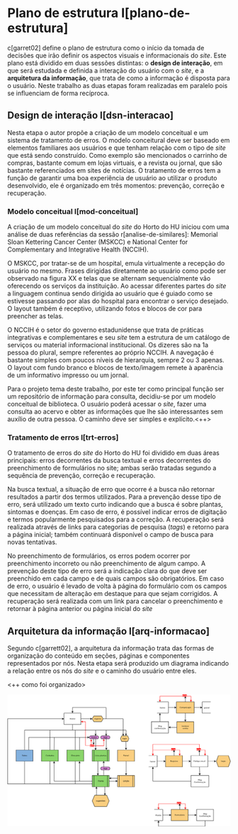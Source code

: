# Plano de estrutura l[plano-de-estrutura]

c[garret02] define o plano de estrutura como o início da tomada de decisões que irão definir os aspectos visuais e informacionais do _site_. Este plano está dividido em duas sessões distintas: o **design de interação**, em que será estudada e definida a interação do usuário com o _site_, e a **arquitetura da informação**, que trata de como a informação é disposta para o usuário. Neste trabalho as duas etapas foram realizadas em paralelo pois se influenciam de forma recíproca.

## Design de interação l[dsn-interacao]

Nesta etapa o autor propõe a criação de um modelo conceitual e um sistema de tratamento de erros. O modelo conceitural deve ser baseado em elementos familiares aos usuários e que tenham relação com o tipo de _site_ que está sendo construído. Como exemplo são mencionados o carrinho de compras, bastante comum em lojas virtuais, e a revista ou jornal, que são bastante referenciados em sites de notícias. O tratamento de erros tem a função de garantir uma boa experiência de usuário ao utilizar o produto desenvolvido, ele é organizado em três momentos: prevenção, correção e recuperação.

### Modelo conceitual l[mod-conceitual]

A criação de um modelo conceitual do _site_ do Horto do HU iniciou com uma análise de duas referências da sessão r[analise-de-similares]: Memorial Sloan Kettering Cancer Center (MSKCC) e National Center for Complementary and Integrative Health (NCCIH).

O MSKCC, por tratar-se de um hospital, emula virtualmente a recepção do usuário no mesmo. Frases dirigidas diretamente ao usuário como pode ser observado na figura XX e telas que se alternam sequencialmente vão oferecendo os serviços da instituição. Ao acessar diferentes partes do _site_ a linguagem continua sendo dirigida ao usuário que é guiado como se estivesse passando por alas do hospital para encontrar o serviço desejado. O layout também é receptivo, utilizando fotos e blocos de cor para preencher as telas.

O NCCIH é o setor do governo estadunidense que trata de práticas integrativas e complementares e seu _site_ tem a estrutura de um catálogo de serviços ou material informacional institucional. Os dizeres são na 1a pessoa do plural, sempre referentes ao próprio NCCIH. A navegação é bastante simples com poucos níveis de hierarquia, sempre 2 ou 3 apenas. O layout com fundo branco e blocos de texto/imagem remete à aparência de um informativo impresso ou um jornal.

Para o projeto tema deste trabalho, por este ter como principal função ser um repositório de informação para consulta, decidiu-se por um modelo conceitual de biblioteca. O usuário poderá acessar o _site_, fazer uma consulta ao acervo e obter as informações que lhe são interessantes sem auxílio de outra pessoa. O caminho deve ser simples e explícito.<++> 

### Tratamento de erros l[trt-erros]

O tratamento de erros do _site_ do Horto do HU foi dividido em duas áreas principais: erros decorrentes da busca textual e erros decorrentes do preenchimento de formulários no site; ambas serão tratadas segundo a sequência de prevenção, correção e recuperação.

Na busca textual, a situação de erro que ocorre é a busca não retornar resultados a partir dos termos utilizados. Para a prevenção desse tipo de erro, será utilizado um texto curto indicando que a busca é sobre plantas, sintomas e doenças. Em caso de erro, é possível indicar erros de digitação e termos popularmente pesquisados para a correção. A recuperação será realizada através de links para categorias de pesquisa (_tags_) e retorno para a página inicial; também continuará disponível o campo de busca para novas tentativas.

No preenchimento de formulários, os erros podem ocorrer por preenchimento incorreto ou não preenchimento de algum campo. A prevenção deste tipo de erro será a indicação clara do que deve ser preenchido em cada campo e de quais campos são obrigatórios. Em caso de erro, o usuário é levado de volta à página do formulário com os campos que necessitam de alteração em destaque para que sejam corrigidos. A recuperação será realizada com um link para cancelar o preenchimento e retornar à página anterior ou página inicial do _site_

## Arquitetura da informação l[arq-informacao]

Segundo c[garrett02], a arquitetura da informação trata das formas de organização do conteúdo em seções, páginas e componentes representados por nós. Nesta etapa será produzido um diagrama indicando a relação entre os nós do _site_ e o caminho do usuário entre eles. 

<++ como foi organizado>

![arq-info-img](../tex/images/diagramas/principal.png "Esquema estrutural do _site_")

